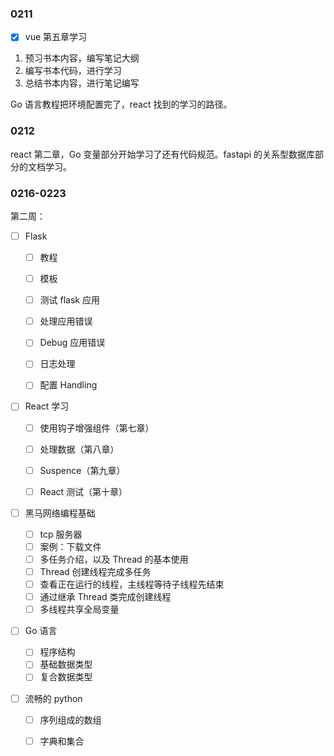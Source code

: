 ### 0211

- [x] vue 第五章学习
1. 预习书本内容，编写笔记大纲
2. 编写书本代码，进行学习
3. 总结书本内容，进行笔记编写

Go 语言教程把环境配置完了，react 找到的学习的路径。

### 0212

react 第二章，Go 变量部分开始学习了还有代码规范。fastapi 的关系型数据库部分的文档学习。

### 0216-0223

第二周：

- [ ] Flask 

	- [ ] 教程
	- [ ] 模板
	- [ ] 测试 flask 应用
	- [ ] 处理应用错误
	- [ ] Debug 应用错误
	- [ ] 日志处理
	- [ ] 配置 Handling 


- [ ] React 学习

	- [ ] 使用钩子增强组件（第七章）
	- [ ] 处理数据（第八章）
	- [ ] Suspence（第九章）
	- [ ] React 测试（第十章）


- [ ] 黑马网络编程基础

	- [ ] tcp 服务器
	- [ ] 案例：下载文件
	- [ ] 多任务介绍，以及 Thread 的基本使用
	- [ ] Thread 创建线程完成多任务
	- [ ] 查看正在运行的线程，主线程等待子线程先结束
	- [ ] 通过继承 Thread 类完成创建线程
	- [ ] 多线程共享全局变量

- [ ] Go 语言

	- [ ] 程序结构
	- [ ] 基础数据类型
	- [ ] 复合数据类型

- [ ] 流畅的 python 

	- [ ] 序列组成的数组
	- [ ] 字典和集合


